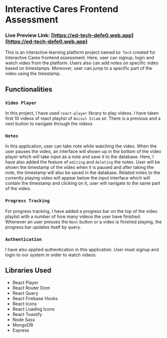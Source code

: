 # Interactive Cares Frontend Assessment

### Live Preview Link: [https://ed-tech-defe0.web.app](https://ed-tech-defe0.web.app)

This is an interactive learning platform project named `Ed Tech` created for Interactive Cares frontend assessment. Here, user can signup, login and watch video from the platform. Users also can add notes on specific video based on timestamps. Moreover, user can jump to a specific part of the video using the timestamp.

## Functionalities

### `Video Player`

In this project, I have used `react-player` library to play videos. I have taken first 10 videos of react playlist of `Anisul Islam` sir. There is a previous and a next button to navigate through the videos

### `Notes`

In this application, user can take note while watching the video. When the user pauses the video, an interface will shown up in the bottom of the video player which will take input as a note and save it to the database. Here, I have also added the feature of `editing` and `deleting` the notes. User will be shown the timestamp of the video when it is paused and after taking the note, the timestamp will also be saved in the database. Related notes to the currently playing video will appear below the input interface which will contain the timestamp and clicking on it, user will navigate to the same part of the video.

### `Progress Tracking`

For progress tracking, I have added a progress bar on the top of the video playlist with a number of how many videos the user have finished. Whenever an user presses the `Next` button or a video is finished playing, the progress bar updates itself by query.

### `Authentication`

I have also applied authentication in this application. User must signup and login to our system in order to watch videos.

## Libraries Used

- React Player
- React Router Dom
- React Query
- React Firebase Hooks
- React Icons
- React Loading Icons
- React Toastify
- Node Sass
- MongoDB
- Express

